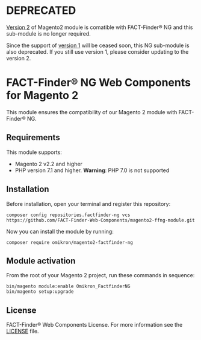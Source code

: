 # DEPRECATED
[Version 2](https://github.com/FACT-Finder-Web-Components/magento2-module/tree/release/2.x) of Magento2 module is comatible with FACT-Finder® NG and this sub-module is no longer required.

Since the support of [version 1](https://github.com/FACT-Finder-Web-Components/magento2-module/tree/release/1.x) will be ceased soon, this NG sub-module is also deprecated. If you still use version 1, please consider updating to the version 2.

# FACT-Finder® NG Web Components for Magento 2

This module ensures the compatibility of our Magento 2 module with FACT-Finder® NG.

## Requirements

This module supports:

- Magento 2 v2.2 and higher
- PHP version 7.1 and higher. **Warning**: PHP 7.0 is not supported

## Installation

Before installation, open your terminal and register this repository:

    composer config repositories.factfinder-ng vcs https://github.com/FACT-Finder-Web-Components/magento2-ffng-module.git

Now you can install the module by running:

    composer require omikron/magento2-factfinder-ng

## Module activation

From the root of your Magento 2 project, run these commands in sequence:

    bin/magento module:enable Omikron_FactfinderNG
    bin/magento setup:upgrade

## License
FACT-Finder® Web Components License. For more information see the [LICENSE](LICENSE) file.
